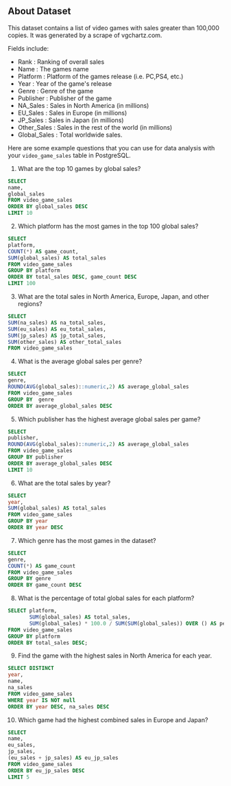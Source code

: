 

## About Dataset
This dataset contains a list of video games with sales greater than 100,000 copies. It was generated by a scrape of vgchartz.com.

Fields include:

- Rank : Ranking of overall sales
- Name : The games name
- Platform : Platform of the games release (i.e. PC,PS4, etc.)
- Year : Year of the game's release
- Genre : Genre of the game
- Publisher : Publisher of the game
- NA_Sales : Sales in North America (in millions)
- EU_Sales : Sales in Europe (in millions)
- JP_Sales : Sales in Japan (in millions)
- Other_Sales : Sales in the rest of the world (in millions)
- Global_Sales : Total worldwide sales.

 Here are some example questions that you can use for data analysis with your `video_game_sales` table in PostgreSQL.

 1. What are the top 10 games by global sales?
```sql
SELECT
name, 
global_sales
FROM video_game_sales
ORDER BY global_sales DESC
LIMIT 10
```


2. Which platform has the most games in the top 100 global sales?
```sql
SELECT 
platform, 
COUNT(*) AS game_count,
SUM(global_sales) AS total_sales
FROM video_game_sales
GROUP BY platform
ORDER BY total_sales DESC, game_count DESC
LIMIT 100
```


3. What are the total sales in North America, Europe, Japan, and other regions?
```sql
SELECT 
SUM(na_sales) AS na_total_sales,
SUM(eu_sales) AS eu_total_sales,
SUM(jp_sales) AS jp_total_sales,
SUM(other_sales) AS other_total_sales
FROM video_game_sales
```

4. What is the average global sales per genre?
```sql
SELECT 
genre,
ROUND(AVG(global_sales)::numeric,2) AS average_global_sales
FROM video_game_sales
GROUP BY  genre 
ORDER BY average_global_sales DESC
```


5. Which publisher has the highest average global sales per game?
```sql
SELECT 
publisher, 
ROUND(AVG(global_sales)::numeric,2) AS average_global_sales
FROM video_game_sales
GROUP BY publisher
ORDER BY average_global_sales DESC
LIMIT 10
```


6. What are the total sales by year?
```sql
SELECT
year,
SUM(global_sales) AS total_sales
FROM video_game_sales
GROUP BY year
ORDER BY year DESC
```


7. Which genre has the most games in the dataset?
```sql
SELECT 
genre,
COUNT(*) AS game_count
FROM video_game_sales
GROUP BY genre
ORDER BY game_count DESC
```


8. What is the percentage of total global sales for each platform?
```sql
SELECT platform, 
       SUM(global_sales) AS total_sales, 
       SUM(global_sales) * 100.0 / SUM(SUM(global_sales)) OVER () AS per_sales
FROM video_game_sales
GROUP BY platform
ORDER BY total_sales DESC;
```


9. Find the game with the highest sales in North America for each year.
```sql
SELECT DISTINCT
year,
name,
na_sales
FROM video_game_sales
WHERE year IS NOT null
ORDER BY year DESC, na_sales DESC
```

10. Which game had the highest combined sales in Europe and Japan?
```sql
SELECT 
name,
eu_sales,
jp_sales,
(eu_sales + jp_sales) AS eu_jp_sales
FROM video_game_sales
ORDER BY eu_jp_sales DESC
LIMIT 5
```
